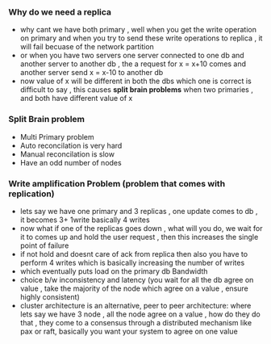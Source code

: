 ### Why do we need a replica
- why cant we have both primary , well when you get the write operation on primary and when you try to send these write operations to replica , it will fail becuase of the network partition
- or when you have two servers one server connected to one db and another server to another db , the a request for x = x+10 comes and another server send x = x-10 to another db
- now value of x will be different in both the dbs which one is correct is difficult to say , this causes **split brain problems** when two primaries , and both have different value of x

### Split Brain problem
- Multi Primary problem
- Auto reconcilation is very hard
- Manual reconcilation is slow
- Have an odd number of nodes

### Write amplification Problem  (problem that comes with replication)
- lets say we have one primary and 3 replicas , one update comes to db , it becomes 3+ 1write basically 4 writes
- now what if one of the replicas goes down , what will you do, we wait for it to comes up and hold the user request , then this increases the single point of failure
- if not hold and doesnt care of ack from replica then also you have to perform 4 writes which is basically increasing the number of writes
- which eventually puts load on the primary db Bandwidth
- choice b/w inconsistency and latency (you wait for all the db agree on value , take the majority of the node which agree on a value , ensure highly consistent)
- cluster architecture is an alternative, peer to peer architecture: where lets say we have 3 node , all the node agree on a value , how do they do that , they come to a consensus through a distributed mechanism like pax or raft, basically you want your system to agree on one value
